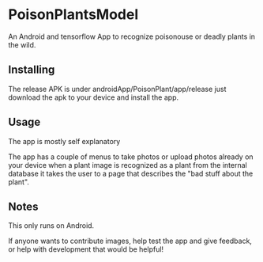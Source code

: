 # PoisonPlantsModel

An Android and tensorflow App to recognize poisonouse or deadly plants in the wild.

## Installing
The release APK is under androidApp/PoisonPlant/app/release just download the apk
to your device and install the app.

## Usage
The app is mostly self explanatory 

The app has a couple of menus to take photos or upload photos already on your device
when a plant image is recognized as a plant from the internal database it takes
the user to a page that describes the "bad stuff about the plant".

## Notes
This only runs on Android. 

If anyone wants to contribute images, help test the app and give feedback, or help with
development that would be helpful!
